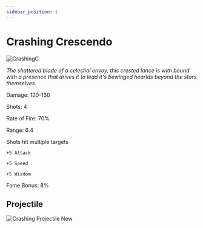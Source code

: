 ```yaml
---
sidebar_position: 1
---
```


# Crashing Crescendo

![CrashingC](https://vwiki.valorserver.com/api/item/picture/crashing%20crescendo)

<i>The shattered blade of a celestial envoy, this crested lance is with bound with a presence that drives it to lead it's bewinged hearlds beyond the stars themselves.</i>

Damage: 120-130

Shots: 4

Rate of Fire: 70%

Range: 6.4 

Shots hit multiple targets

    +5 Attack
    
    +5 Speed
    
    +5 Wisdom

Fame Bonus: 8%

## Projectile

![Crashing Projectile New](https://i.imgur.com/Mptxmxc.png)

